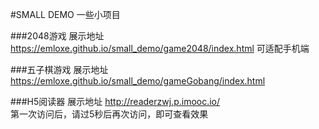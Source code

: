 #SMALL DEMO
一些小项目

###2048游戏
展示地址 https://emloxe.github.io/small_demo/game2048/index.html
可适配手机端

###五子棋游戏
展示地址 https://emloxe.github.io/small_demo/gameGobang/index.html

###H5阅读器
展示地址 http://readerzwj.p.imooc.io/  
        第一次访问后，请过5秒后再次访问，即可查看效果











